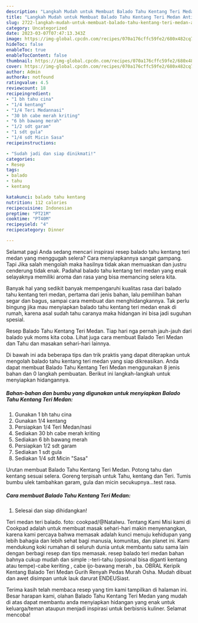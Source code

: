 ```yaml
---
description: "Langkah Mudah untuk Membuat Balado Tahu Kentang Teri Medan Anti Gagal"
title: "Langkah Mudah untuk Membuat Balado Tahu Kentang Teri Medan Anti Gagal"
slug: 2722-langkah-mudah-untuk-membuat-balado-tahu-kentang-teri-medan-anti-gagal
category: Uncategorized
date: 2023-03-07T07:47:13.343Z
image: https://img-global.cpcdn.com/recipes/070a176cffc59fe2/680x482cq70/balado-tahu-kentang-teri-medan-foto-resep-utama.jpg
hideToc: false
enableToc: true
enableTocContent: false
thumbnail: https://img-global.cpcdn.com/recipes/070a176cffc59fe2/680x482cq70/balado-tahu-kentang-teri-medan-foto-resep-utama.jpg
cover: https://img-global.cpcdn.com/recipes/070a176cffc59fe2/680x482cq70/balado-tahu-kentang-teri-medan-foto-resep-utama.jpg
author: Admin
authorAv: notfound
ratingvalue: 4.5
reviewcount: 18
recipeingredient:
- "1 bh tahu cina"
- "1/4 kentang"
- "1/4 Teri Medannasi"
- "30 bh cabe merah kriting"
- "6 bh bawang merah"
- "1/2 sdt garam"
- "1 sdt gula"
- "1/4 sdt Micin Sasa"
recipeinstructions:

- "Sudah jadi dan siap dinikmati!"
categories:
- Resep
tags:
- balado
- tahu
- kentang

katakunci: balado tahu kentang 
nutrition: 112 calories
recipecuisine: Indonesian
preptime: "PT21M"
cooktime: "PT40M"
recipeyield: "4"
recipecategory: Dinner

---
```



Selamat pagi Anda sedang mencari inspirasi resep balado tahu kentang teri medan yang menggugah selera? Cara menyiapkannya sangat gampang. Tapi Jika salah mengolah maka hasilnya tidak akan memuaskan dan justru cenderung tidak enak. Padahal balado tahu kentang teri medan yang enak selayaknya memiliki aroma dan rasa yang bisa memancing selera kita.


Banyak hal yang sedikit banyak mempengaruhi kualitas rasa dari balado tahu kentang teri medan, pertama dari jenis bahan, lalu pemilihan bahan segar dan bagus, sampai cara membuat dan menghidangkannya. Tak perlu bingung jika mau menyiapkan balado tahu kentang teri medan enak di rumah, karena asal sudah tahu caranya maka hidangan ini bisa jadi suguhan spesial.

Resep Balado Tahu Kentang Teri Medan. Tiap hari nga pernah jauh-jauh dari balado yuk moms kita coba. Lihat juga cara membuat Balado Teri Medan dan Tahu dan masakan sehari-hari lainnya.


Di bawah ini ada beberapa tips dan trik praktis yang dapat diterapkan untuk mengolah balado tahu kentang teri medan yang siap dikreasikan. Anda dapat membuat Balado Tahu Kentang Teri Medan menggunakan 8 jenis bahan dan 0 langkah pembuatan. Berikut ini langkah-langkah untuk menyiapkan hidangannya.

<!--inarticleads1-->

##### Bahan-bahan dan bumbu yang digunakan untuk menyiapkan Balado Tahu Kentang Teri Medan:

1. Gunakan 1 bh tahu cina
1. Gunakan 1/4 kentang
1. Persiapkan 1/4 Teri Medan/nasi
1. Sediakan 30 bh cabe merah kriting
1. Sediakan 6 bh bawang merah
1. Persiapkan 1/2 sdt garam
1. Sediakan 1 sdt gula
1. Sediakan 1/4 sdt Micin &#34;Sasa&#34;


Urutan membuat Balado Tahu Kentang Teri Medan. Potong tahu dan kentang sesuai selera. Goreng terpisah untuk Tahu, kentang dan Teri. Tumis bumbu ulek tambahkan garam, gula dan micin secukupnya…test rasa. 

<!--inarticleads2-->

##### Cara membuat Balado Tahu Kentang Teri Medan:


1. Selesai dan siap dihidangkan!

Teri medan teri balado. foto: cookpad/@Natalwu. Tentang Kami Misi kami di Cookpad adalah untuk membuat masak sehari-hari makin menyenangkan, karena kami percaya bahwa memasak adalah kunci menuju kehidupan yang lebih bahagia dan lebih sehat bagi manusia, komunitas, dan planet ini. Kami mendukung koki rumahan di seluruh dunia untuk membantu satu sama lain dengan berbagi resep dan tips memasak. resep balado teri medan bahan bahnya cukup mudah dan simple :-teri-tahu (opsional bisa diganti kentang atau tempe)-cabe keriting , cabe ijo-bawang merah , ba. OBRAL Keripik Kentang Balado Teri Medan Gurih Renyah Pedas Murah Osha. Mudah dibuat dan awet disimpan untuk lauk darurat ENDEUSiast. 

Terima kasih telah membaca resep yang tim kami tampilkan di halaman ini. Besar harapan kami, olahan Balado Tahu Kentang Teri Medan yang mudah di atas dapat membantu anda menyiapkan hidangan yang enak untuk keluarga/teman ataupun menjadi inspirasi untuk berbisnis kuliner. Selamat mencoba!
